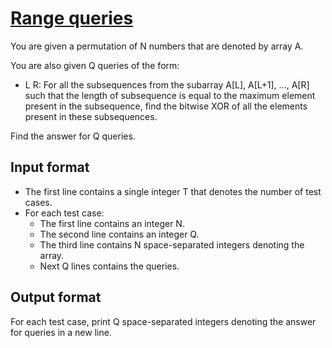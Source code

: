 # [Range queries][link]

You are given a permutation of N numbers that are denoted by array A.

You are also given Q queries of the form:

- L R: For all the subsequences from the subarray A[L], A[L+1], ..., A[R] such that the length of subsequence is equal to the maximum element present in the subsequence, find the bitwise XOR of all the elements present in these subsequences.

Find the answer for Q queries.

## Input format

- The first line contains a single integer T that denotes the number of test cases.
- For each test case:
  - The first line contains an integer N.
  - The second line contains an integer Q.
  - The third line contains N space-separated integers denoting the array.
  - Next Q lines contains the queries.

## Output format

For each test case, print Q space-separated integers denoting the answer for queries in a new line.

[link]: https://www.hackerearth.com/practice/data-structures/advanced-data-structures/fenwick-binary-indexed-trees/practice-problems/algorithm/range-queries-6-89a6d7c7/
